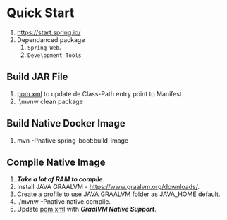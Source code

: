 # Quick Start

1. <https://start.spring.io/>
1. Dependanced package
    1. `Spring Web`.
    1. `Development Tools`

## Build JAR File

1. [pom.xml](/Java/basic/java-maven-test.md) to update de Class-Path entry point to Manifest.
1. .\mvnw clean package

## Build Native Docker Image

1. mvn -Pnative spring-boot:build-image

## Compile Native Image

1. ***Take a lot of RAM to compile***.
1. Install JAVA GRAALVM - <https://www.graalvm.org/downloads/>.
1. Create a profile to use JAVA GRAALVM folder as JAVA_HOME default.
1. ./mvnw -Pnative native:compile.
1. Update [pom.xml](/Java/alochym/pom.xml) with ***GraalVM Native Support***.
